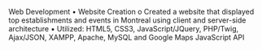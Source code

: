 Web Development
• Website Creation
o Created a website that displayed top establishments and events in Montreal using client and
server-side architecture
▪ Utilized: HTML5, CSS3, JavaScript/JQuery, PHP/Twig, Ajax/JSON, XAMPP, Apache,
MySQL and Google Maps JavaScript API
